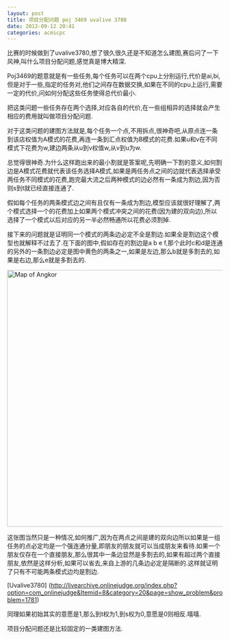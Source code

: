 ```yaml
---
layout: post
title: 项目分配问题 poj 3469 uvalive 3780
date: 2012-09-12 20:41
categories: acmicpc
---
```


比赛的时候做到了uvalive3780,想了很久很久还是不知道怎么建图,赛后问了一下风神,叫什么项目分配问题,感觉真是博大精深.

Poj3469的题意就是有一些任务,每个任务可以在两个cpu上分别运行,代价是ai,bi,但是对于一些,指定的任务对,他们之间存在数据交换,如果在不同的cpu上运行,需要一定的代价,问如何分配这些任务使得总代价最小.

把这类问题一些任务存在两个选择,对应各自的代价,在一些组相异的选择就会产生相应的费用就叫做项目分配问题.

对于这类问题的建图方法就是,每个任务一个点,不用拆点,很神奇吧,从原点连一条到该店权值为A模式的花费,再连一条到汇点权值为B模式的花费.如果u和v在不同模式下花费为w,建边两条从u到v权值w,从v到u为w.

总觉得很神奇.为什么这样跑出来的最小割就是答案呢,先明确一下割的意义,如何割边是A模式花费就代表该任务选择A模式,如果是两任务点之间的边就代表选择承受两任务不同模式的花费,跑完最大流之后两种模式的边必然有一条成为割边,因为否则s到t就已经直接连通了.

假如每个任务的两条模式边之间有且仅有一条成为割边,模型应该就很好理解了,两个模式选择一个的花费加上如果两个模式冲突之间的花费(因为建的双向边),所以选择了一个模式以后对应的另一半必然畅通所以花费必须割掉.

接下来的问题就是证明同一个模式的两条边必定不全是割边.如果全是割边这个模型也就解释不过去了.在下面的图中,假如存在的割边是a b e f,那个此时c和d是连通的另外的一条割边必定是图中黄色的两条之一,如果是左边,那么b就是多割去的,如果是右边,那么e就是多割去的.

<p><img src="static/images/1347453934_2296" width="600" alt="Map of Angkor" /></p>


这张图当然只是一种情况,如何推广,因为在两点之间是建的双向边所以如果是一组任务的点必定均是一个强连通分量,即朋友的朋友就可以当成朋友来看待.如果一个朋友仅存在一个直接朋友,那么很其中一条边显然是多割去的,如果有超过两个直接朋友,依然是这样分析,如果可以省去,来自上游的几条边必定是隔断的.这样就证明了只有不可能两条模式边均是割边.

[Uvalive3780] (http://livearchive.onlinejudge.org/index.php?option=com_onlinejudge&Itemid=8&category=20&page=show_problem&problem=1781)

同理如果初始其实的意愿是1,那么到t权为1,到s权为0,意愿是0则相反.嘻嘻.

项目分配问题还是比较固定的一类建图方法.
